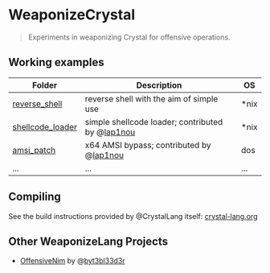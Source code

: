 WeaponizeCrystal
===
> Experiments in weaponizing Crystal for offensive operations.


## Working examples
| Folder | Description | OS |
| ------ | ----------- | -- |
| [reverse_shell](https://github.com/js-on/WeaponizeCrystal/blob/master/reverse_shell/) | reverse shell with the aim of simple use | *nix |
| [shellcode_loader](https://github.com/js-on/WeaponizeCrystal/tree/main/shellcode_loader) | simple shellcode loader; contributed by @[lap1nou](https://github.com/lap1nou) | *nix |
| [amsi_patch](https://github.com/js-on/WeaponizeCrystal/tree/main/amsi_path) | x64 AMSI bypass; contributed by @[lap1nou](https://github.com/lap1nou) | dos |
| ... | ... | ... |


## Compiling
See the build instructions provided by @CrystalLang itself: [crystal-lang.org](https://crystal-lang.org/reference/1.3/using_the_compiler/index.html)

## Other WeaponizeLang Projects
- [OffensiveNim](https://github.com/byt3bl33d3r/OffensiveNim) by @[byt3bl33d3r](https://github.com/byt3bl33d3r)
